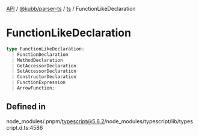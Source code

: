 [API](../../../../../packages.md) / [@kubb/parser-ts](../../../index.md) / [ts](../index.md) / FunctionLikeDeclaration

# FunctionLikeDeclaration

```ts
type FunctionLikeDeclaration: 
  | FunctionDeclaration
  | MethodDeclaration
  | GetAccessorDeclaration
  | SetAccessorDeclaration
  | ConstructorDeclaration
  | FunctionExpression
  | ArrowFunction;
```

## Defined in

node\_modules/.pnpm/typescript@5.6.2/node\_modules/typescript/lib/typescript.d.ts:4586
